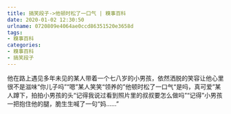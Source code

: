 ```yaml
---
title: 搞笑段子->他顿时松了一口气 | 糗事百科
date: 2020-01-02 12:30:50
urlname: 0720809e4064ae0ccd86351520e3658d
tags: 
- 糗事百科
categories:
- 糗事百科
- 搞笑段子
---
```

他在路上遇见多年未见的某人带着一个七八岁的小男孩，依然洒脱的笑容让他心里很不是滋味“你儿子吗”“嗯”某人笑笑“领养的”他顿时松了一口气“是吗，真可爱”某人蹲下，拍拍小男孩的头“记得我说过看到照片里的叔叔要怎么做吗”“记得”小男孩一把抱住他的腿，脆生生喊了一句“妈……”


